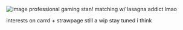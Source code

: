 ![image](https://github.com/user-attachments/assets/079eef65-c268-482f-a650-1ec83d9d648d)
professional gaming stan!
matching w/ lasagna addict lmao


interests on carrd + strawpage
still a wip stay tuned i think
